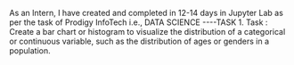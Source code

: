 As an Intern, I have created and completed in 12-14 days in Jupyter Lab as per the task of Prodigy InfoTech i.e., DATA SCIENCE ----TASK 1. Task : 
Create a bar chart or histogram to visualize the distribution of a categorical or continuous variable, such as the distribution of ages or genders in a population.
